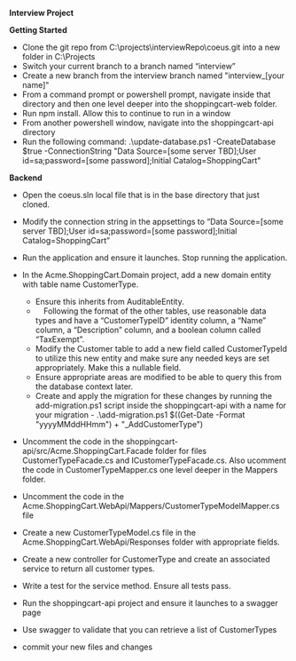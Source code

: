 ﻿**Interview Project**

**Getting Started**

- Clone the git repo from C:\projects\interviewRepo\coeus.git into a new folder in C:\Projects
- Switch your current branch to a branch named “interview”
- Create a new branch from the interview branch named "interview_[your name]"
- From a command prompt or powershell prompt, navigate inside that directory and then one level deeper into the shoppingcart-web folder.  
- Run npm install.  Allow this to continue to run in a window 
- From another powershell window, navigate into the shoppingcart-api directory
- Run the following command: .\update-database.ps1 -CreateDatabase $true -ConnectionString "Data Source=[some server TBD];User id=sa;password=[some password];Initial Catalog=ShoppingCart"

**Backend**

- Open the coeus.sln local file that is in the base directory that just cloned.
- Modify the connection string in the appsettings to “Data Source=[some server TBD];User id=sa;password=[some password];Initial Catalog=ShoppingCart”
- Run the application and ensure it launches.  Stop running the application.
- In the Acme.ShoppingCart.Domain project, add a new domain entity with table name CustomerType.
  - Ensure this inherits from AuditableEntity.
  - `  `Following the format of the other tables, use reasonable data types and have a “CustomerTypeID” identity column, a “Name” column, a “Description” column, and a boolean column called “TaxExempt”.
  - Modify the Customer table to add a new field called CustomerTypeId to utilize this new entity and make sure any needed keys are set appropriately.  Make this a nullable field.
  - Ensure appropriate areas are modified to be able to query this from the database context later.
  - Create and apply the migration for these changes by running the add-migration.ps1 script inside the shoppingcart-api with a name for your migration - .\add-migration.ps1 $((Get-Date -Format "yyyyMMddHHmm") + "_AddCustomerType")
- Uncomment the code in the shoppingcart-api/src/Acme.ShoppingCart.Facade folder for files CustomerTypeFacade.cs and ICustomerTypeFacade.cs.  Also ucomment the code in CustomerTypeMapper.cs one level deeper in the Mappers folder.
- Uncomment the code in the Acme.ShoppingCart.WebApi/Mappers/CustomerTypeModelMapper.cs file
- Create a new CustomerTypeModel.cs file in the Acme.ShoppingCart.WebApi/Responses folder with appropriate fields.
- Create a new controller for CustomerType and create an associated service to return all customer types.
- Write a test for the service method.  Ensure all tests pass.
- Run the shoppingcart-api project and ensure it launches to a swagger page
- Use swagger to validate that you can retrieve a list of CustomerTypes

- commit your new files and changes